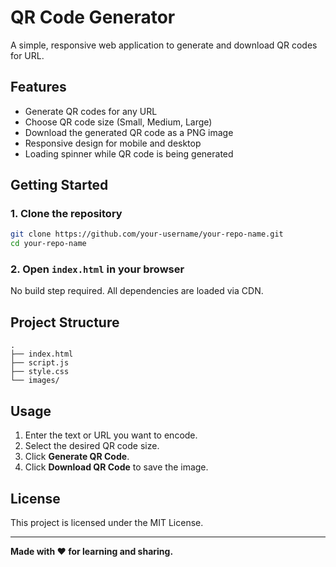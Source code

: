 # QR Code Generator

A simple, responsive web application to generate and download QR codes for URL.

## Features

- Generate QR codes for any URL
- Choose QR code size (Small, Medium, Large)
- Download the generated QR code as a PNG image
- Responsive design for mobile and desktop
- Loading spinner while QR code is being generated
  

## Getting Started

### 1. Clone the repository

```bash
git clone https://github.com/your-username/your-repo-name.git
cd your-repo-name
```

### 2. Open `index.html` in your browser

No build step required. All dependencies are loaded via CDN.

## Project Structure

```
.
├── index.html
├── script.js
├── style.css
└── images/
```

## Usage

1. Enter the text or URL you want to encode.
2. Select the desired QR code size.
3. Click **Generate QR Code**.
4. Click **Download QR Code** to save the image.

## License

This project is licensed under the MIT License.

---

**Made with ❤️ for learning and sharing.**
